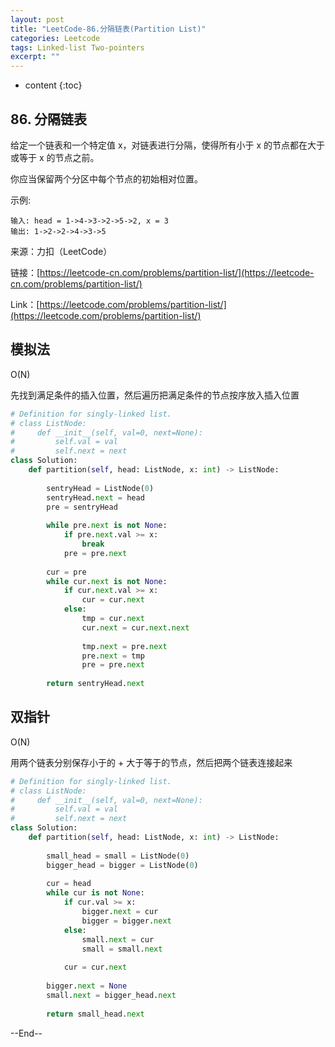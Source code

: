 ```yaml
---
layout: post
title: "LeetCode-86.分隔链表(Partition List)"
categories: Leetcode
tags: Linked-list Two-pointers
excerpt: ""
---
```


* content
{:toc}

## 86. 分隔链表

给定一个链表和一个特定值 x，对链表进行分隔，使得所有小于 x 的节点都在大于或等于 x 的节点之前。

你应当保留两个分区中每个节点的初始相对位置。

示例:

```
输入: head = 1->4->3->2->5->2, x = 3
输出: 1->2->2->4->3->5
```

来源：力扣（LeetCode）

链接：[https://leetcode-cn.com/problems/partition-list/](https://leetcode-cn.com/problems/partition-list/)

Link：[https://leetcode.com/problems/partition-list/](https://leetcode.com/problems/partition-list/)

## 模拟法

O(N)

先找到满足条件的插入位置，然后遍历把满足条件的节点按序放入插入位置

```python
# Definition for singly-linked list.
# class ListNode:
#     def __init__(self, val=0, next=None):
#         self.val = val
#         self.next = next
class Solution:
    def partition(self, head: ListNode, x: int) -> ListNode:
        
        sentryHead = ListNode(0)
        sentryHead.next = head
        pre = sentryHead
        
        while pre.next is not None:
            if pre.next.val >= x:
                break
            pre = pre.next
            
        cur = pre
        while cur.next is not None:
            if cur.next.val >= x:
                cur = cur.next
            else:
                tmp = cur.next
                cur.next = cur.next.next
                
                tmp.next = pre.next
                pre.next = tmp
                pre = pre.next   
            
        return sentryHead.next
```

## 双指针

O(N)

用两个链表分别保存小于的 + 大于等于的节点，然后把两个链表连接起来

```python
# Definition for singly-linked list.
# class ListNode:
#     def __init__(self, val=0, next=None):
#         self.val = val
#         self.next = next
class Solution:
    def partition(self, head: ListNode, x: int) -> ListNode:
        
        small_head = small = ListNode(0)
        bigger_head = bigger = ListNode(0)
        
        cur = head
        while cur is not None:
            if cur.val >= x:
                bigger.next = cur
                bigger = bigger.next
            else:
                small.next = cur
                small = small.next
                
            cur = cur.next
            
        bigger.next = None
        small.next = bigger_head.next
            
        return small_head.next
```


--End--
